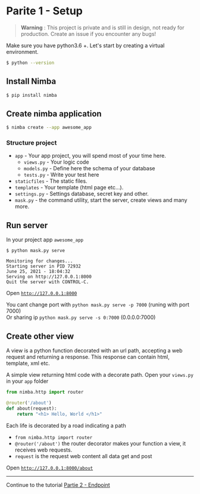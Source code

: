 # Parite 1 - Setup
> **Warning** : This project is private and is still in design, not ready for production. Create an issue if you encounter any bugs!

Make sure you have python3.6 +. Let's start by creating a virtual environment.

```sh
$ python --version
```

## Install Nimba
```sh
$ pip install nimba
```

## Create nimba application
```sh
$ nimba create --app awesome_app
```

### Structure project

* `app` - Your app project, you will spend most of your time here.
    - `views.py` - Your logic code
    - `models.py` - Define here the schema of your database
    - `tests.py` - Write your test here
* `staticfiles` - The static files.
* `templates` - Your template (html page etc...).
* `settings.py` - Settings database, secret key and other.
* `mask.py` - the command utility, start the server, create views and many more.


## Run server
In your project app `awesome_app`

```console
$ python mask.py serve

Monitoring for changes...
Starting server in PID 72932
June 25, 2021 - 18:04:32
Serving on http://127.0.0.1:8000
Quit the server with CONTROL-C.
```
Open <a href="http://127.0.0.1:8000" target="_blank">`http://127.0.0.1:8000`</a>

You cant change port with `python mask.py serve -p 7000` (runing with port 7000) <br/>
Or sharing ip `python mask.py serve -s 0:7000` (0.0.0.0:7000)

## Create other view
A view is a python function decorated with an url path, accepting a web request and returning a response. This response can contain html, template, xml etc.

A simple view returning html code with a decorate path. Open your `views.py` in your `app` folder
```python
from nimba.http import router

@router('/about')
def about(request):
	return "<h1> Hello, World </h1>"
```

Each life is decorated by a road indicating a path

* `from nimba.http import router` 
* `@router('/about')` the router decorator makes your function a view, it receives web requests.
* `request` is the request web content all data get and post

Open <a href="http://127.0.0.1:8000/about" target="_blank">`http://127.0.0.1:8000/about`</a> <br/>
<hr/>
Continue to the tutorial <a href="https://docs.nimbasolution.com/tutorial/path-params/" target="_blank">Partie 2 - Endpoint</a>
